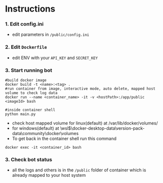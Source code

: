 # Instructions

### 1. Edit config.ini

- edit parameters in `/public/config.ini`

### 2. Edit `Dockerfile`

- edit ENV with your `API_KEY` and `SECRET_KEY`

### 3. Start running bot
```shell
#build docker image
docker build -t <name>:<tag> .
#run container from image, interactive mode, auto delete, mapped host volume to check log data
docker run --name <container_name> -it -v <hostPath>:/app/public <imageId> bash
```
```shell
#inside container shell
python main.py
```
- check host mapped volume for linux(default) at /var/lib/docker/volumes/
- for windows(default) at \\wsl$\docker-desktop-data\version-pack-data\community\docker\volumes 
- To get back in the container shell run this command
```shell
docker exec -it <container_id> bash
```

### 3. Check bot status
- all the logs and others is in the `/public` folder of container which is already mapped to your host system